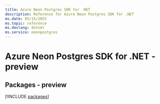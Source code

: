```yaml
---
title: Azure Neon Postgres SDK for .NET
description: Reference for Azure Neon Postgres SDK for .NET
ms.date: 05/15/2025
ms.topic: reference
ms.devlang: dotnet
ms.service: neonpostgres
---
```

# Azure Neon Postgres SDK for .NET - preview
## Packages - preview
[!INCLUDE [packages](neon-postgres-index.md)]